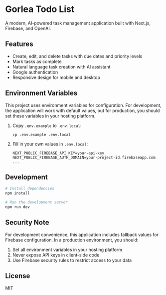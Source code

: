 # Gorlea Todo List

A modern, AI-powered task management application built with Next.js, Firebase, and OpenAI.

## Features

- Create, edit, and delete tasks with due dates and priority levels
- Mark tasks as complete
- Natural language task creation with AI assistant
- Google authentication
- Responsive design for mobile and desktop

## Environment Variables

This project uses environment variables for configuration. For development, the application will work with default values, but for production, you should set these variables in your hosting platform.

1. Copy `.env.example` to `.env.local`:
   ```
   cp .env.example .env.local
   ```

2. Fill in your own values in `.env.local`:
   ```
   NEXT_PUBLIC_FIREBASE_API_KEY=your-api-key
   NEXT_PUBLIC_FIREBASE_AUTH_DOMAIN=your-project-id.firebaseapp.com
   ...
   ```

## Development

```bash
# Install dependencies
npm install

# Run the development server
npm run dev
```

## Security Note

For development convenience, this application includes fallback values for Firebase configuration. In a production environment, you should:

1. Set all environment variables in your hosting platform
2. Never expose API keys in client-side code
3. Use Firebase security rules to restrict access to your data

## License

MIT

